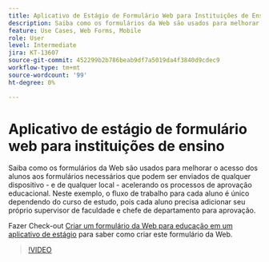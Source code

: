 ```yaml
---
title: Aplicativo de Estágio de Formulário Web para Instituições de Ensino
description: Saiba como os formulários da Web são usados para melhorar o acesso dos alunos aos formulários necessários
feature: Use Cases, Web Forms, Mobile
role: User
level: Intermediate
jira: KT-13607
source-git-commit: 452299b2b786beab9df7a5019da4f3840d9cdec9
workflow-type: tm+mt
source-wordcount: '99'
ht-degree: 0%

---
```


# Aplicativo de estágio de formulário web para instituições de ensino

Saiba como os formulários da Web são usados para melhorar o acesso dos alunos aos formulários necessários que podem ser enviados de qualquer dispositivo - e de qualquer local - acelerando os processos de aprovação educacional. Neste exemplo, o fluxo de trabalho para cada aluno é único dependendo do curso de estudo, pois cada aluno precisa adicionar seu próprio supervisor de faculdade e chefe de departamento para aprovação.

Fazer Check-out [Criar um formulário da Web para educação em um aplicativo de estágio](usecase-edu-intern-create.md) para saber como criar este formulário da Web.

>[!VIDEO](https://video.tv.adobe.com/v/3421773?quality=12&learn=on&hidetitle=true)
